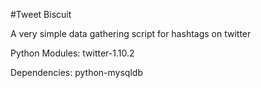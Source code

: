 #Tweet Biscuit

A very simple data gathering script for hashtags on twitter

Python Modules:
twitter-1.10.2

Dependencies:
python-mysqldb

